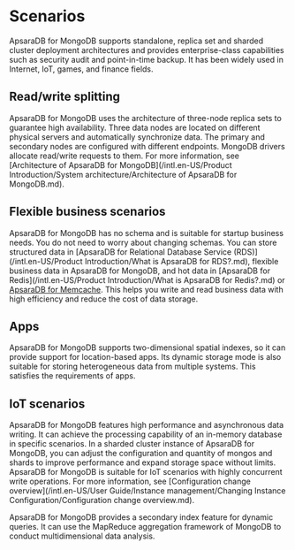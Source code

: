 # Scenarios

ApsaraDB for MongoDB supports standalone, replica set and sharded cluster deployment architectures and provides enterprise-class capabilities such as security audit and point-in-time backup. It has been widely used in Internet, IoT, games, and finance fields.

## Read/write splitting

ApsaraDB for MongoDB uses the architecture of three-node replica sets to guarantee high availability. Three data nodes are located on different physical servers and automatically synchronize data. The primary and secondary nodes are configured with different endpoints. MongoDB drivers allocate read/write requests to them. For more information, see [Architecture of ApsaraDB for MongoDB](/intl.en-US/Product Introduction/System architecture/Architecture of ApsaraDB for MongoDB.md).

## Flexible business scenarios

ApsaraDB for MongoDB has no schema and is suitable for startup business needs. You do not need to worry about changing schemas. You can store structured data in [ApsaraDB for Relational Database Service \(RDS\)](/intl.en-US/Product Introduction/What is ApsaraDB for RDS?.md), flexible business data in ApsaraDB for MongoDB, and hot data in [ApsaraDB for Redis](/intl.en-US/Product Introduction/What is ApsaraDB for Redis?.md) or [ApsaraDB for Memcache](~~26530~~). This helps you write and read business data with high efficiency and reduce the cost of data storage.

## Apps

ApsaraDB for MongoDB supports two-dimensional spatial indexes, so it can provide support for location-based apps. Its dynamic storage mode is also suitable for storing heterogeneous data from multiple systems. This satisfies the requirements of apps.

## IoT scenarios

ApsaraDB for MongoDB features high performance and asynchronous data writing. It can achieve the processing capability of an in-memory database in specific scenarios. In a sharded cluster instance of ApsaraDB for MongoDB, you can adjust the configuration and quantity of mongos and shards to improve performance and expand storage space without limits. ApsaraDB for MongoDB is suitable for IoT scenarios with highly concurrent write operations. For more information, see [Configuration change overview](/intl.en-US/User Guide/Instance management/Changing Instance Configuration/Configuration change overview.md).

ApsaraDB for MongoDB provides a secondary index feature for dynamic queries. It can use the MapReduce aggregation framework of MongoDB to conduct multidimensional data analysis.

